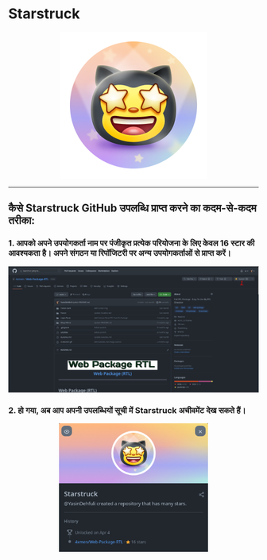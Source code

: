 # Starstruck

<div align="center">

<img width="296" src="../badges/Starstruck.png" alt="QuickDraw-Pin">
</div>

<hr>

## कैसे Starstruck GitHub उपलब्धि प्राप्त करने का कदम-से-कदम तरीका:

### 1. आपको अपने उपयोगकर्ता नाम पर पंजीकृत प्रत्येक परियोजना के लिए केवल 16 स्टार की आवश्यकता है। अपने संगठन या रिपॉजिटरी पर अन्य उपयोगकर्ताओं से प्राप्त करें।

<div align="center">
<img width="700" src="../img/starstruck/starstruck-step1.png" alt="quickdraw-step1.png">
</div>

### 2. हो गया, अब आप अपनी उपलब्धियों सूची में Starstruck अचीवमेंट देख सकते हैं।

<div align="center">
<img width="300" src="../img/starstruck/starstruck-step2.png" alt="quickdraw-step4.png">
</div>
